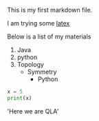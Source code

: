 

This is my first markdown file.

I am trying some [latex](https://www.latex-project.org/)

Below is a list of my materials 
 1. Java
 2. python 
 3. Topology 
     - Symmetry
       - Python 
 
```python
x = 5
print(x)

```


'Here we are QLA'


